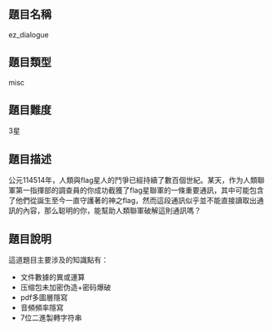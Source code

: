 ## 題目名稱

ez_dialogue

## 題目類型

misc

## 題目難度

3星

## 題目描述

公元114514年，人類與flag星人的鬥爭已經持續了數百個世紀。某天，作为人類聯軍第一指揮部的調查員的你成功截獲了flag星聯軍的一條重要通訊，其中可能包含了他們從誕生至今一直守護著的神之flag，然而這段通訊似乎並不能直接讀取出通訊的內容，那么聪明的你，能幫助人類聯軍破解這則通訊嗎？

## 題目說明

這道題目主要涉及的知識點有：

+ 文件數據的異或運算
+ 压缩包未加密伪造+密码爆破
+ pdf多圖層隱寫
+ 音頻頻率隱寫
+ 7位二進製轉字符串